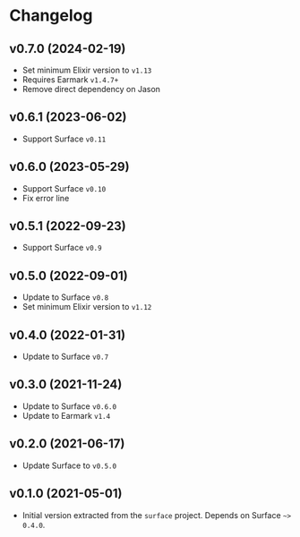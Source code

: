 # Changelog

## v0.7.0 (2024-02-19)

* Set minimum Elixir version to `v1.13`
* Requires Earmark `v1.4.7+`
* Remove direct dependency on Jason

## v0.6.1 (2023-06-02)

* Support Surface `v0.11`

## v0.6.0 (2023-05-29)

* Support Surface `v0.10`
* Fix error line

## v0.5.1 (2022-09-23)

* Support Surface `v0.9`

## v0.5.0 (2022-09-01)

* Update to Surface `v0.8`
* Set minimum Elixir version to `v1.12`

## v0.4.0 (2022-01-31)

* Update to Surface `v0.7`

## v0.3.0 (2021-11-24)

* Update to Surface `v0.6.0`
* Update to Earmark `v1.4`

## v0.2.0 (2021-06-17)

* Update Surface to `v0.5.0`

## v0.1.0 (2021-05-01)

* Initial version extracted from the `surface` project. Depends on Surface `~> 0.4.0`.
